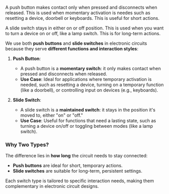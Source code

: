 A push button makes contact only when pressed and disconnects when released. This is used when momentary activation is needes such as resetting a device, doorbell or keyboards. This is useful for short actions.

A slide switch stays in either on or off position. This is used when you want to turn a device on or off, like a lamp switch. This is for long-term actions.



We use both **push buttons** and **slide switches** in electronic circuits because they serve **different functions and interaction styles**:

1. **Push Button**:
   - A push button is a **momentary switch**: it only makes contact when pressed and disconnects when released.
   - **Use Case**: Ideal for applications where temporary activation is needed, such as resetting a device, turning on a temporary function (like a doorbell), or controlling input on devices (e.g., keyboards).

2. **Slide Switch**:
   - A slide switch is a **maintained switch**: it stays in the position it's moved to, either "on" or "off."
   - **Use Case**: Useful for functions that need a lasting state, such as turning a device on/off or toggling between modes (like a lamp switch).

### Why Two Types?
The difference lies in **how long** the circuit needs to stay connected:
- **Push buttons** are ideal for short, temporary actions.
- **Slide switches** are suitable for long-term, persistent settings.

Each switch type is tailored to specific interaction needs, making them complementary in electronic circuit designs.
